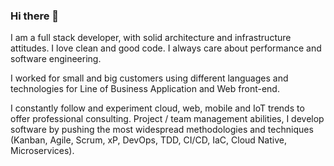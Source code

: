 ### Hi there 👋

I am a full stack developer, with solid architecture and infrastructure attitudes. I love clean and good code. I always care about performance and software engineering.

I worked for small and big customers using different languages and technologies for Line of Business Application and Web front-end. 

I constantly follow and experiment cloud, web, mobile and IoT trends to offer professional consulting. Project / team management abilities, I develop software by pushing the most widespread methodologies and techniques (Kanban, Agile, Scrum, xP, DevOps, TDD, CI/CD, IaC, Cloud Native, Microservices).
